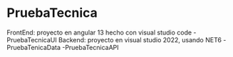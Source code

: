 # PruebaTecnica
FrontEnd: proyecto en angular 13 hecho con visual studio code
-PruebaTecnicaUI
Backend: proyecto en visual studio 2022, usando NET6
-PruebaTenicaData
-PruebaTecnicaAPI
